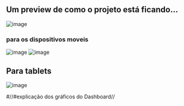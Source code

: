 ## Um preview de como o projeto está ficando...
![image](https://github.com/user-attachments/assets/47af3d38-f441-4d6f-a877-ea1200110b97)

### para os dispositivos moveis
  ![image](https://github.com/user-attachments/assets/8820c8f6-9833-462a-94f6-b09c0f5108ad)
  ![image](https://github.com/user-attachments/assets/d8260d25-9c98-4bf7-a744-840866f8d5a7)

## Para tablets
![image](https://github.com/user-attachments/assets/1973b7ca-d56a-40ba-9d7d-316e3369f196)

#//#explicação dos gráficos do Dashboard//
